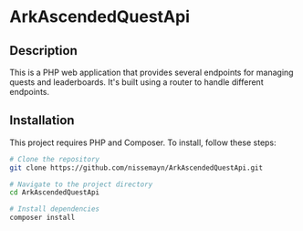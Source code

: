 # ArkAscendedQuestApi

## Description

This is a PHP web application that provides several endpoints for managing quests and leaderboards. It's built using a router to handle different endpoints.

## Installation

This project requires PHP and Composer. To install, follow these steps:

```bash
# Clone the repository
git clone https://github.com/nissemayn/ArkAscendedQuestApi.git

# Navigate to the project directory
cd ArkAscendedQuestApi

# Install dependencies
composer install